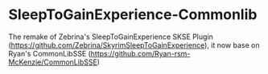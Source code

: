 # SleepToGainExperience-Commonlib
 The remake of Zebrina's SleepToGainExperience SKSE Plugin (https://github.com/Zebrina/SkyrimSleepToGainExperience), it now base on Ryan's CommonLibSSE (https://github.com/Ryan-rsm-McKenzie/CommonLibSSE)
